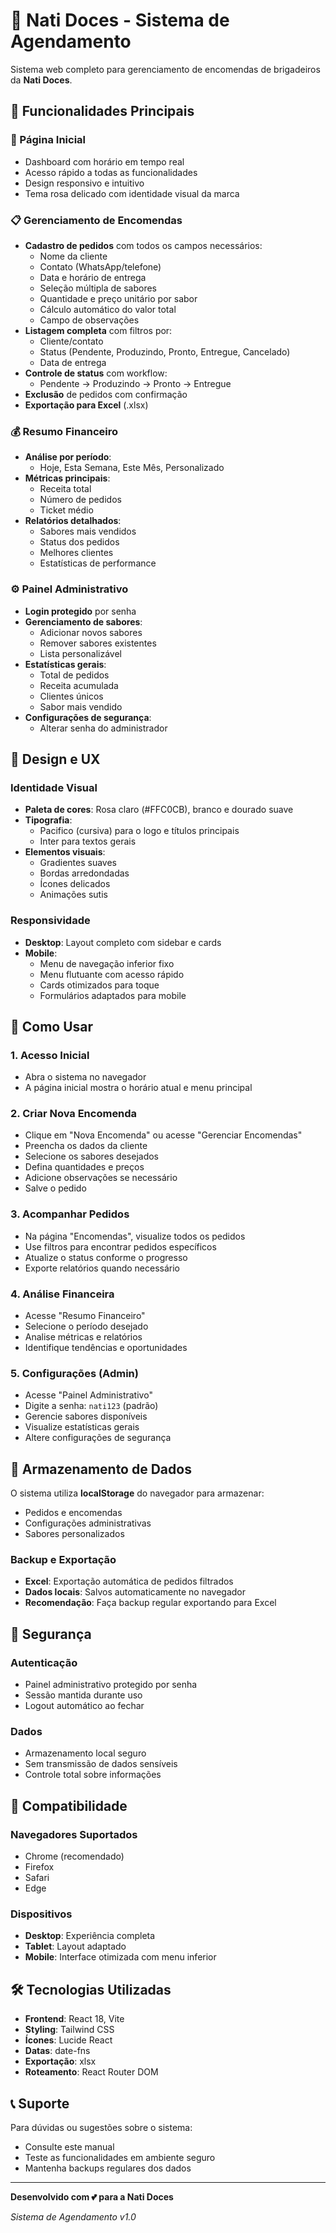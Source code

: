 # 🧁 Nati Doces - Sistema de Agendamento

Sistema web completo para gerenciamento de encomendas de brigadeiros da **Nati Doces**.

## 🎀 Funcionalidades Principais

### 📱 Página Inicial
- Dashboard com horário em tempo real
- Acesso rápido a todas as funcionalidades
- Design responsivo e intuitivo
- Tema rosa delicado com identidade visual da marca

### 📋 Gerenciamento de Encomendas
- **Cadastro de pedidos** com todos os campos necessários:
  - Nome da cliente
  - Contato (WhatsApp/telefone)
  - Data e horário de entrega
  - Seleção múltipla de sabores
  - Quantidade e preço unitário por sabor
  - Cálculo automático do valor total
  - Campo de observações
- **Listagem completa** com filtros por:
  - Cliente/contato
  - Status (Pendente, Produzindo, Pronto, Entregue, Cancelado)
  - Data de entrega
- **Controle de status** com workflow:
  - Pendente → Produzindo → Pronto → Entregue
- **Exclusão** de pedidos com confirmação
- **Exportação para Excel** (.xlsx)

### 💰 Resumo Financeiro
- **Análise por período**:
  - Hoje, Esta Semana, Este Mês, Personalizado
- **Métricas principais**:
  - Receita total
  - Número de pedidos
  - Ticket médio
- **Relatórios detalhados**:
  - Sabores mais vendidos
  - Status dos pedidos
  - Melhores clientes
  - Estatísticas de performance

### ⚙️ Painel Administrativo
- **Login protegido** por senha
- **Gerenciamento de sabores**:
  - Adicionar novos sabores
  - Remover sabores existentes
  - Lista personalizável
- **Estatísticas gerais**:
  - Total de pedidos
  - Receita acumulada
  - Clientes únicos
  - Sabor mais vendido
- **Configurações de segurança**:
  - Alterar senha do administrador

## 🎨 Design e UX

### Identidade Visual
- **Paleta de cores**: Rosa claro (#FFC0CB), branco e dourado suave
- **Tipografia**: 
  - Pacifico (cursiva) para o logo e títulos principais
  - Inter para textos gerais
- **Elementos visuais**:
  - Gradientes suaves
  - Bordas arredondadas
  - Ícones delicados
  - Animações sutis

### Responsividade
- **Desktop**: Layout completo com sidebar e cards
- **Mobile**: 
  - Menu de navegação inferior fixo
  - Menu flutuante com acesso rápido
  - Cards otimizados para toque
  - Formulários adaptados para mobile

## 🚀 Como Usar

### 1. Acesso Inicial
- Abra o sistema no navegador
- A página inicial mostra o horário atual e menu principal

### 2. Criar Nova Encomenda
- Clique em "Nova Encomenda" ou acesse "Gerenciar Encomendas"
- Preencha os dados da cliente
- Selecione os sabores desejados
- Defina quantidades e preços
- Adicione observações se necessário
- Salve o pedido

### 3. Acompanhar Pedidos
- Na página "Encomendas", visualize todos os pedidos
- Use filtros para encontrar pedidos específicos
- Atualize o status conforme o progresso
- Exporte relatórios quando necessário

### 4. Análise Financeira
- Acesse "Resumo Financeiro"
- Selecione o período desejado
- Analise métricas e relatórios
- Identifique tendências e oportunidades

### 5. Configurações (Admin)
- Acesse "Painel Administrativo"
- Digite a senha: `nati123` (padrão)
- Gerencie sabores disponíveis
- Visualize estatísticas gerais
- Altere configurações de segurança

## 💾 Armazenamento de Dados

O sistema utiliza **localStorage** do navegador para armazenar:
- Pedidos e encomendas
- Configurações administrativas
- Sabores personalizados

### Backup e Exportação
- **Excel**: Exportação automática de pedidos filtrados
- **Dados locais**: Salvos automaticamente no navegador
- **Recomendação**: Faça backup regular exportando para Excel

## 🔐 Segurança

### Autenticação
- Painel administrativo protegido por senha
- Sessão mantida durante uso
- Logout automático ao fechar

### Dados
- Armazenamento local seguro
- Sem transmissão de dados sensíveis
- Controle total sobre informações

## 📱 Compatibilidade

### Navegadores Suportados
- Chrome (recomendado)
- Firefox
- Safari
- Edge

### Dispositivos
- **Desktop**: Experiência completa
- **Tablet**: Layout adaptado
- **Mobile**: Interface otimizada com menu inferior

## 🛠️ Tecnologias Utilizadas

- **Frontend**: React 18, Vite
- **Styling**: Tailwind CSS
- **Ícones**: Lucide React
- **Datas**: date-fns
- **Exportação**: xlsx
- **Roteamento**: React Router DOM

## 📞 Suporte

Para dúvidas ou sugestões sobre o sistema:
- Consulte este manual
- Teste as funcionalidades em ambiente seguro
- Mantenha backups regulares dos dados

---

**Desenvolvido com 💕 para a Nati Doces**

*Sistema de Agendamento v1.0*